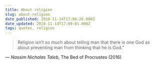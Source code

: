 ```yaml
---
title: About religion
slug: about-religion
date_published: 2018-11-14T17:06:26.000Z
date_updated: 2018-11-14T17:09:01.000Z
tags: quotes, religion
---
```


> Religion isn’t so much about telling man that there is one God as about preventing man from thinking that he is God.”

*— Nassim Nicholas Taleb*, The Bed of Procrustes (2016)

